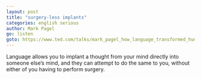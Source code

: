 ```yaml
---
layout: post
title: "surgery-less implants"
categories: english serious
author: Mark Pagel
go: listen
goto: https://www.ted.com/talks/mark_pagel_how_language_transformed_humanity#t-454949
---
```

Language allows you to implant a thought from your mind directly into someone else’s mind, and they can attempt to do the same to you, without either of you having to perform surgery.

